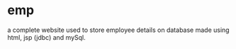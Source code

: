 # emp
a complete website used to store employee details on database made using  html, jsp (jdbc) and mySql.
